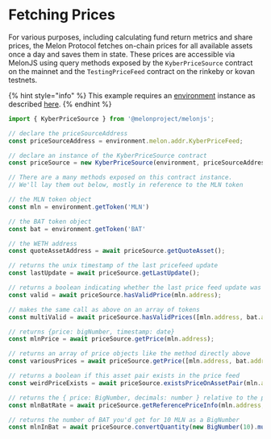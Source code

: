 # Fetching Prices

For various purposes, including calculating fund return metrics and share prices, the Melon Protocol fetches on-chain prices for all available assets once a day and saves them in state. These prices are accessible via MelonJS using query methods exposed by the  `KyberPriceSource` contract on the mainnet and the `TestingPriceFeed` contract on the rinkeby or kovan testnets.

{% hint style="info" %}
This example requires an [environment](../building-blocks/environment/) instance as described [here](../building-blocks/environment/).
{% endhint %}

```javascript
import { KyberPriceSource } from '@melonproject/melonjs';

// declare the priceSourceAddress 
const priceSourceAddress = environment.melon.addr.KyberPriceFeed;

// declare an instance of the KyberPriceSource contract
const priceSource = new KyberPriceSource(environment, priceSourceAddress);

// There are a many methods exposed on this contract instance.
// We'll lay them out below, mostly in reference to the MLN token

// the MLN token object
const mln = environment.getToken('MLN')

// the BAT token object
const bat = environment.getToken('BAT'

// the WETH address
const quoteAssetAddress = await priceSource.getQuoteAsset(); 

// returns the unix timestamp of the last pricefeed update
const lastUpdate = await priceSource.getLastUpdate(); 

// returns a boolean indicating whether the last price feed update was successful
const valid = await priceSource.hasValidPrice(mln.address); 

// makes the same call as above on an array of tokens
const multiValid = await priceSource.hasValidPrices([mln.address, bat.address]);

// returns {price: bigNumber, timestamp: date}
const mlnPrice = await priceSource.getPrice(mln.address); 

// returns an array of price objects like the method directly above
const variousPrices = await priceSource.getPrice([mln.address, bat.address]); 

// returns a boolean if this asset pair exists in the price feed
const weirdPriceExists = await priceSource.existsPriceOnAssetPair(mln.address, bat.address); 

// returns the { price: BigNumber, decimals: number } relative to the pair passed to the method
const mlnBatRate = await priceSource.getReferencePriceInfo(mln.address, bat.address); 

// returns the number of BAT you'd get for 10 MLN as a BigNumber
const mlnInBat = await priceSource.convertQuantity(new BigNumber(10).multipliedBy('1e8'), mln.address, bat.address); 
```

